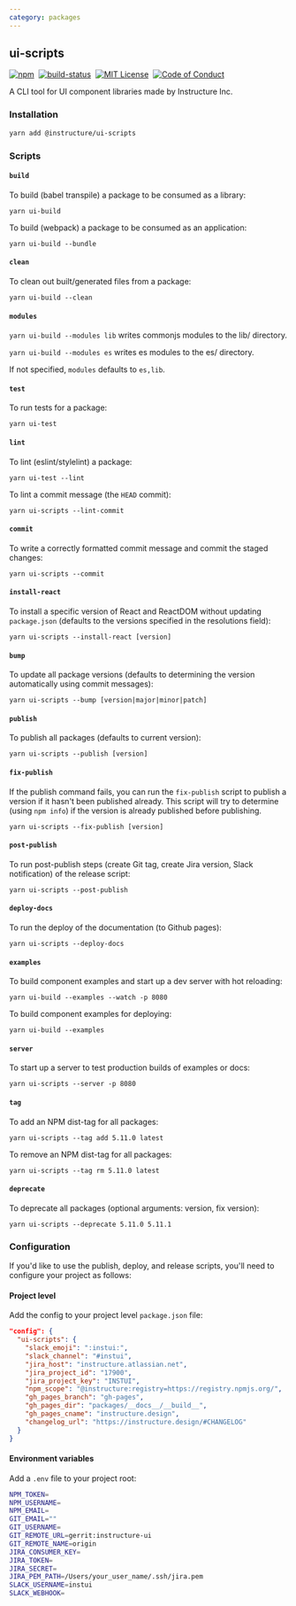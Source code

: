 ```yaml
---
category: packages
---
```


## ui-scripts

[![npm][npm]][npm-url]&nbsp;
[![build-status][build-status]][build-status-url]&nbsp;
[![MIT License][license-badge]][license]&nbsp;
[![Code of Conduct][coc-badge]][coc]

A CLI tool for UI component libraries made by Instructure Inc.

### Installation

```sh
yarn add @instructure/ui-scripts
```

### Scripts

#### `build`

To build (babel transpile) a package to be consumed as a library:

`yarn ui-build`

To build (webpack) a package to be consumed as an application:

`yarn ui-build --bundle`

#### `clean`

To clean out built/generated files from a package:

`yarn ui-build --clean`

#### `modules`

`yarn ui-build --modules lib` writes commonjs modules to the lib/ directory.

`yarn ui-build --modules es` writes es modules to the es/ directory.

If not specified, `modules` defaults to `es,lib`.

#### `test`

To run tests for a package:

`yarn ui-test`

#### `lint`

To lint (eslint/stylelint) a package:

`yarn ui-test --lint`

To lint a commit message (the `HEAD` commit):

`yarn ui-scripts --lint-commit`

#### `commit`

To write a correctly formatted commit message and commit the staged changes:

`yarn ui-scripts --commit`

#### `install-react`

To install a specific version of React and ReactDOM without updating `package.json`
(defaults to the versions specified in the resolutions field):

`yarn ui-scripts --install-react [version]`

#### `bump`

To update all package versions
(defaults to determining the version automatically using commit messages):

`yarn ui-scripts --bump [version|major|minor|patch]`

#### `publish`

To publish all packages (defaults to current version):

`yarn ui-scripts --publish [version]`

#### `fix-publish`

If the publish command fails, you can run the `fix-publish` script to publish
a version if it hasn't been published already. This script will try to determine
(using `npm info`) if the version is already published before publishing.

`yarn ui-scripts --fix-publish [version]`

#### `post-publish`

To run post-publish steps
(create Git tag, create Jira version, Slack notification)
of the release script:

`yarn ui-scripts --post-publish`

#### `deploy-docs`

To run the deploy of the documentation (to Github pages):

`yarn ui-scripts --deploy-docs`

#### `examples`

To build component examples and start up a dev server with hot reloading:

`yarn ui-build --examples --watch -p 8080`

To build component examples for deploying:

`yarn ui-build --examples`

#### `server`

To start up a server to test production builds of examples or docs:

`yarn ui-scripts --server -p 8080`

#### `tag`

To add an NPM dist-tag for all packages:

`yarn ui-scripts --tag add 5.11.0 latest`

To remove an NPM dist-tag for all packages:

`yarn ui-scripts --tag rm 5.11.0 latest`

#### `deprecate`

To deprecate all packages (optional arguments: version, fix version):

`yarn ui-scripts --deprecate 5.11.0 5.11.1`

### Configuration

If you'd like to use the publish, deploy, and release scripts, you'll need to configure your project as follows:

#### Project level

Add the config to your project level `package.json` file:

```json
"config": {
  "ui-scripts": {
    "slack_emoji": ":instui:",
    "slack_channel": "#instui",
    "jira_host": "instructure.atlassian.net",
    "jira_project_id": "17900",
    "jira_project_key": "INSTUI",
    "npm_scope": "@instructure:registry=https://registry.npmjs.org/",
    "gh_pages_branch": "gh-pages",
    "gh_pages_dir": "packages/__docs__/__build__",
    "gh_pages_cname": "instructure.design",
    "changelog_url": "https://instructure.design/#CHANGELOG"
  }
}
```

#### Environment variables

Add a `.env` file to your project root:

```sh
NPM_TOKEN=
NPM_USERNAME=
NPM_EMAIL=
GIT_EMAIL=""
GIT_USERNAME=
GIT_REMOTE_URL=gerrit:instructure-ui
GIT_REMOTE_NAME=origin
JIRA_CONSUMER_KEY=
JIRA_TOKEN=
JIRA_SECRET=
JIRA_PEM_PATH=/Users/your_user_name/.ssh/jira.pem
SLACK_USERNAME=instui
SLACK_WEBHOOK=
```

[npm]: https://img.shields.io/npm/v/@instructure/ui-scripts.svg
[npm-url]: https://npmjs.com/package/@instructure/ui-scripts
[build-status]: https://travis-ci.org/instructure/instructure-ui.svg?branch=master
[build-status-url]: https://travis-ci.org/instructure/instructure-ui 'Travis CI'
[license-badge]: https://img.shields.io/npm/l/instructure-ui.svg?style=flat-square
[license]: https://github.com/instructure/instructure-ui/blob/master/LICENSE
[coc-badge]: https://img.shields.io/badge/code%20of-conduct-ff69b4.svg?style=flat-square
[coc]: https://github.com/instructure/instructure-ui/blob/master/CODE_OF_CONDUCT.md
